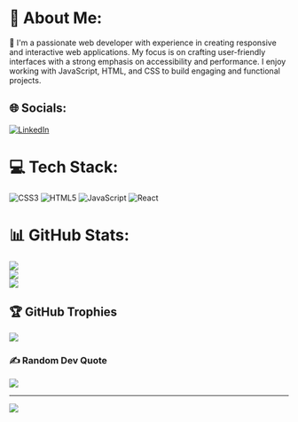 # 💫 About Me:
🌱 I'm a passionate web developer with experience in creating responsive and interactive web applications.
My focus is on crafting user-friendly interfaces with a strong emphasis on accessibility and performance. I enjoy working with JavaScript, HTML, and CSS to build engaging and functional projects.<br>


## 🌐 Socials:
[![LinkedIn](https://img.shields.io/badge/LinkedIn-%230077B5.svg?logo=linkedin&logoColor=white)](https://linkedin.com/in/masoud-ashrafi) 

# 💻 Tech Stack:
![CSS3](https://img.shields.io/badge/css3-%231572B6.svg?style=for-the-badge&logo=css3&logoColor=white) ![HTML5](https://img.shields.io/badge/html5-%23E34F26.svg?style=for-the-badge&logo=html5&logoColor=white) ![JavaScript](https://img.shields.io/badge/javascript-%23323330.svg?style=for-the-badge&logo=javascript&logoColor=%23F7DF1E) ![React](https://img.shields.io/badge/react-%2320232a.svg?style=for-the-badge&logo=react&logoColor=%2361DAFB)
# 📊 GitHub Stats:
![](https://github-readme-stats.vercel.app/api?username=Masoud-ashrfi&theme=default&hide_border=false&include_all_commits=false&count_private=false)<br/>
![](https://github-readme-streak-stats.herokuapp.com/?user=Masoud-ashrfi&theme=default&hide_border=false)<br/>
![](https://github-readme-stats.vercel.app/api/top-langs/?username=Masoud-ashrfi&theme=default&hide_border=false&include_all_commits=false&count_private=false&layout=compact)

<!-- Proudly created with GPRM ( https://gprm.itsvg.in ) -->

## 🏆 GitHub Trophies
![](https://github-profile-trophy.vercel.app/?username=Masoud-ashrfi&theme=default&no-frame=false&no-bg=true&margin-w=4)

<!-- Proudly created with GPRM ( https://gprm.itsvg.in ) -->

### ✍️ Random Dev Quote
![](https://quotes-github-readme.vercel.app/api?type=vetical&theme=radical)

---
[![](https://visitcount.itsvg.in/api?id=Masoud-ashrfi&icon=0&color=0)](https://visitcount.itsvg.in)

<!-- Proudly created with GPRM ( https://gprm.itsvg.in ) -->
